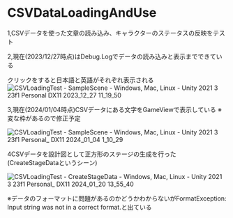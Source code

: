 # CSVDataLoadingAndUse
1,CSVデータを使った文章の読み込み、キャラクターのステータスの反映をテスト

2,現在(2023/12/27時点)はDebug.Logでデータの読み込みと表示までできている

クリックをすると日本語と英語がそれぞれ表示される
![CSVLoadingTest - SampleScene - Windows, Mac, Linux - Unity 2021 3 23f1 Personal _DX11_ 2023_12_27 11_19_50](https://github.com/Iketerumanato/CSVDataLoadingAndUse/assets/74332407/30cce7da-16d3-4a4b-ae8b-c6ac1b7d1f5c)


3,現在(2024/01/04時点)CSVデータにある文字をGameViewで表示している
※変な枠があるので修正予定

![CSVLoadingTest - SampleScene - Windows, Mac, Linux - Unity 2021 3 23f1 Personal_ _DX11_ 2024_01_04 1_10_29](https://github.com/Iketerumanato/CSVDataLoadingAndUse/assets/74332407/519c659c-4305-49c9-b648-9cdd1fff2f25)


4CSVデータを設計図として正方形のステージの生成を行った(CreateStageDataというシーン)

![CSVLoadingTest - CreateStageData - Windows, Mac, Linux - Unity 2021 3 23f1 Personal_ _DX11_ 2024_01_20 13_55_40](https://github.com/Iketerumanato/CSVDataLoadingAndUse/assets/74332407/ba0ecd78-7e50-4170-b7c1-ed25678e9921)

※データのフォーマットに問題があるのかどうかわからないがFormatException: Input string was not in a correct format.と出ている
